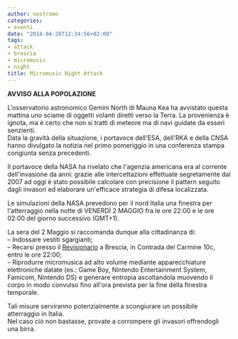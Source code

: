 ```yaml
---
author: nostromo
categories:
- eventi
date: "2014-04-28T12:34:56+02:00"
tags:
- attack
- brescia
- micromusic
- night
title: Micromusic Night Attack
---
```


**AVVISO ALLA POPOLAZIONE**

L'osservatorio astronomico Gemini North di Mauna Kea ha avvistato questa mattina uno sciame di oggetti volanti diretti verso la Terra. La provenienza è ignota, ma è certo che non si tratti di meteore ma di navi guidate da esseri senzienti.  
Data la gravità della situazione, i portavoce dell'ESA, dell'RKA e della CNSA hanno divulgato la notizia nel primo pomeriggio in una conferenza stampa congiunta senza precedenti.

Il portavoce della NASA ha rivelato che l'agenzia americana era al corrente dell'invasione da anni: grazie alle intercettazioni effettuate segretamente dal 2007 ad oggi è stato possibile calcolare con precisione il pattern seguito dagli invasori ed elaborare un'efficace strategia di difesa localizzata.

Le simulazioni della NASA prevedono per il nord Italia una finestra per l'atterraggio nella notte di VENERDÌ 2 MAGGIO fra le ore 22:00 e le ore 02:00 del giorno successivo (GMT+1).

La sera del 2 Maggio si raccomanda dunque alla cittadinanza di:  
– Indossare vestiti sgargianti;  
– Recarsi presso il [Revisionario](https://www.facebook.com/REVISIONARIO) a Brescia, in Contrada del Carmine 10c, entro le ore 22:00;  
– Riprodurre micromusica ad alto volume mediante apparecchiature elettroniche datate (es.: Game Boy, Nintendo Entertainment System, Famicom, Nintendo DS) e generare entropia ascoltandola muovendo il corpo in modo convulso fino all'ora prevista per la fine della finestra temporale.

Tali misure serviranno potenzialmente a scongiurare un possibile atterraggio in Italia.  
Nel caso ciò non bastasse, provate a corrompere gli invasori offrendogli una birra.